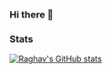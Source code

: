 ### Hi there 👋

### Stats
[![Raghav's GitHub stats](https://github-readme-stats.vercel.app/api?username=Rav317)](https://github.com/anuraghazra/github-readme-stats)


<!--
**Rav317/Rav317** is a ✨ _special_ ✨ repository because its `README.md` (this file) appears on your GitHub profile.

Here are some ideas to get you started:

- 🔭 I’m currently working on ...
- 🌱 I’m currently learning ...
- 👯 I’m looking to collaborate on ...
- 🤔 I’m looking for help with ...
- 💬 Ask me about ...
- 📫 How to reach me: ...
- 😄 Pronouns: ...
- ⚡ Fun fact: ...
-->

